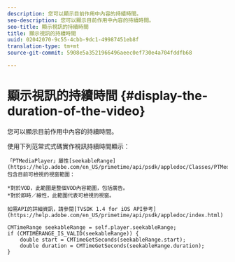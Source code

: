 ```yaml
---
description: 您可以顯示目前作用中內容的持續時間。
seo-description: 您可以顯示目前作用中內容的持續時間。
seo-title: 顯示視訊的持續時間
title: 顯示視訊的持續時間
uuid: 02042070-9c55-4cbb-9dc1-49987451eb8f
translation-type: tm+mt
source-git-commit: 5908e5a3521966496aeec0ef730e4a704fddfb68

---
```



# 顯示視訊的持續時間 {#display-the-duration-of-the-video}

您可以顯示目前作用中內容的持續時間。

使用下列范常式式碼實作視訊持續時間顯示：

    「PTMediaPlayer」屬性[seekableRange](https://help.adobe.com/en_US/primetime/api/psdk/appledoc/Classes/PTMediaPlayer.html#//api/name/seekableRange)包含目前可檢視的視窗範圍：
    
    *對於VOD，此範圍是整個VOD內容範圍，包括廣告。
    *對於即時／線性，此範圍代表可檢視的視窗。
    
    如需API的詳細資訊，請參閱[TVSDK 1.4 for iOS API參考](https://help.adobe.com/en_US/primetime/api/psdk/appledoc/index.html)

<!--<a id="example_A153BE3AC03F43C6BF3A156316A08CD3"></a>-->

```
CMTimeRange seekableRange = self.player.seekableRange;  
if (CMTIMERANGE_IS_VALID(seekableRange)) { 
    double start = CMTimeGetSeconds(seekableRange.start);  
    double duration = CMTimeGetSeconds(seekableRange.duration); 
}
```
